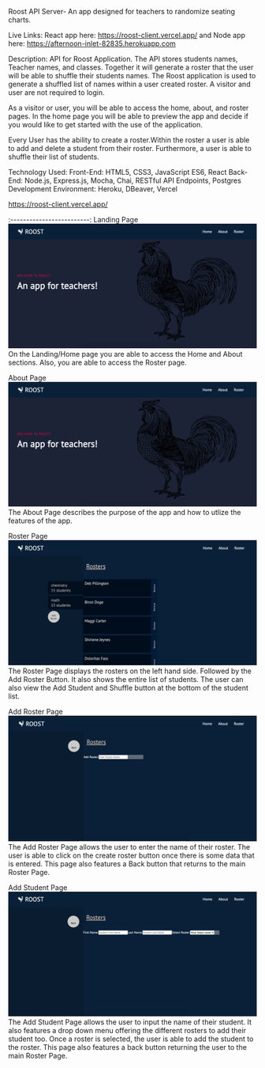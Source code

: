 Roost API Server- An app designed for teachers to randomize seating charts.

Live Links:
React app here: https://roost-client.vercel.app/
and Node app here: https://afternoon-inlet-82835.herokuapp.com

Description:
API for Roost Application. The API stores students names, Teacher names, and classes. Together it will generate a roster that the user will be able to shuffle their students names. The Roost application is used to generate a shuffled list of names within a user created roster. A visitor and user are not required to login.

As a visitor or user, you will be able to access the home, about, and roster pages. In the home page you will be able to preview the app and decide if you would like to get started with the use of the application. 

Every User has the ability to create a roster.Within the roster a user is able to add and delete a student from their roster. Furthermore, a user is able to shuffle their list of students.

Technology Used:
Front-End: HTML5, CSS3, JavaScript ES6, React
Back-End: Node.js, Express.js, Mocha, Chai, RESTful API Endpoints, Postgres
Development Environment: Heroku, DBeaver, Vercel

https://roost-client.vercel.app/

:-------------------------:
Landing Page
![Landing Page/Home](Roost-Landing-Page.png)
On the Landing/Home page you are able to access the Home and About sections. Also, you are able to access the Roster page.

About Page
![Landing Page/Home](Roost-Landing-Page.png)
The About Page describes the purpose of the app and how to utlize the features of the app.

Roster Page
![Roster Page](Roost-Roster-Page.png)
The Roster Page displays the rosters on the left hand side. Followed by the Add Roster Button. It also shows the entire list of students. The user can also view the Add Student and Shuffle button at the bottom of the student list. 

Add Roster Page
![Add Roster Page](Roost-Add-Roster-Page.png)
The Add Roster Page allows the user to enter the name of their roster. The user is able to click on the create roster button once there is some data that is entered. This page also features a Back button that returns to the main Roster Page. 

Add Student Page
![Add Student Page](Roost-Add-Student-Page.png)
The Add Student Page allows the user to input the name of their student. It also features a drop down menu offering the different rosters to add their student too. Once a roster is selected, the user is able to add the student to the roster. This page also features a back button returning the user to the main Roster Page.


